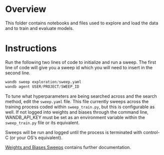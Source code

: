 # Overview

This folder contains notebooks and files used to explore and load the data
and to train and evaluate models.

# Instructions

Run the following two lines of code to initialize and run a sweep. The first
line of code will give you a sweep id which you will need to insert in the
second line.
```python
wandb sweep exploration/sweep.yaml
wandb agent USER/PROJECT/SWEEP_ID
```

To tune what hyperparameters are being searched across and the search method,
edit the `sweep.yaml` file. This file currently sweeps across the training
process coded within `sweep_train.py`, but this is configurable as well. If not
logged into weights and biases through the command line, WANDB_API_KEY
must be set as an environment variable within the `sweep_train.py` file
or its equivalent.

Sweeps will be run and logged until the process
is terminated with control-C (or your OS's equivalent).

[Weights and Biases Sweeps](https://docs.wandb.com/sweeps/) contains further
documentation.
